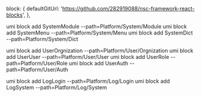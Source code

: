 
block: {
    defaultGitUrl: 'https://github.com/282919088/nsc-framework-react-blocks',
},

umi block add SystemModule --path=Platform/System/Module
umi block add SystemMenu --path=Platform/System/Menu
umi block add SystemDict --path=Platform/System/Dict

umi block add UserOrgnization --path=Platform/User/Orgnization
umi block add UserUser --path=Platform/User/User
umi block add UserRole --path=Platform/User/Role
umi block add UserAuth --path=Platform/User/Auth

umi block add LogLogin --path=Platform/Log/Login
umi block add LogSystem --path=Platform/Log/System

